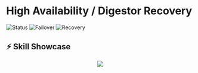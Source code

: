 # High Availability / Digestor Recovery

![Status](https://img.shields.io/badge/Uptime-99.99%25-brightgreen)
![Failover](https://img.shields.io/badge/Failover-Auto-blue)
![Recovery](https://img.shields.io/badge/Recovery-Instant-orange)


## ⚡ Skill Showcase

<p align="center">
  <img src="https://readme-typing-svg.herokuapp.com?size=22&duration=4000&color=00C7B7&center=true&vCenter=true&width=650&lines=High+Availability+%2F+Digestor+Recovery;Auto+Failover+%7C+Smart+Recovery;Zero+Downtime+Architecture;Resilient+%7C+Recoverable+%7C+Always+On" />
</p>
